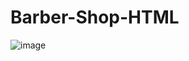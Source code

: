# Barber-Shop-HTML

![image](https://github.com/VishwasPrabhu18/Barber-Shop-HTML/assets/125431497/7d7dadf9-a1ad-4a05-a237-5fa103871910)
